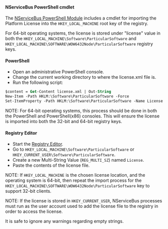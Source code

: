 #### NServiceBus PowerShell cmdlet

The [NServiceBus PowerShell Module](/nservicebus/operations/management-using-powershell.md) includes a cmdlet for importing the Platform License into the `HKEY_LOCAL_MACHINE` root key of the registry. 

For 64-bit operating systems, the license is stored under "license" value in both the `HKEY_LOCAL_MACHINE\Software\ParticularSoftware` and `HKEY_LOCAL_MACHINE\SOFTWARE\WOW6432Node\ParticularSoftware` registry keys.


#### PowerShell

* Open an administrative PowerShell console.
* Change the current working directory to where the license.xml file is.
* Run the following script:

```ps
$content = Get-Content license.xml | Out-String
New-Item -Path HKLM:\Software\ParticularSoftware -Force 
Set-ItemProperty -Path HKLM:\Software\ParticularSoftware -Name License -Force -Value $content
```

NOTE: For 64-bit operating systems, this process should be done in both the PowerShell and PowerShell(x86) consoles. This will ensure the license is imported into both the 32-bit and 64-bit registry keys.


#### Registry Editor

 * Start the [Registry Editor](https://technet.microsoft.com/en-us/library/cc755256.aspx).
 * Go to `HKEY_LOCAL_MACHINE\Software\ParticularSoftware` or `HKEY_CURRENT_USER\Software\ParticularSoftware`.
 * Create a new Multi-String Value (`REG_MULTI_SZ`) named `License`.
 * Paste the contents of the license file.

NOTE: If `HKEY_LOCAL_MACHINE` is the chosen license location, and the operating system is 64-bit, then repeat the import process for the `HKEY_LOCAL_MACHINE\SOFTWARE\WOW6432Node\ParticularSoftware` key to support 32-bit clients.

NOTE: If the license is stored in `HKEY_CURRENT_USER`, NServiceBus processes must run as the user account used to add the license file to the registry in order to access the license.

It is safe to ignore any warnings regarding empty strings.